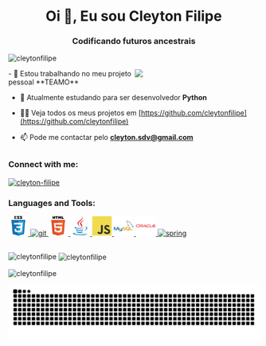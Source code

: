 <h1 align="center">Oi 👋, Eu sou Cleyton Filipe</h1>
<h3 align="center">Codificando futuros ancestrais</h3>

<p align="left"> <img src="https://komarev.com/ghpvc/?username=cleytonfilipe&label=Profile%20views&color=0e75b6&style=flat" alt="cleytonfilipe" /> </p>
<img align="right" src="https://user-images.githubusercontent.com/74038190/216644497-1951db19-8f3d-4e44-ac08-8e9d7e0d94a7.gif" width="250">
- 🔭 Estou trabalhando no meu projeto pessoal **TEAMO**

- 🌱 Atualmente estudando para ser desenvolvedor **Python**

- 👨‍💻 Veja todos os meus projetos em [https://github.com/cleytonfilipe](https://github.com/cleytonfilipe)

- 📫 Pode me contactar pelo **cleyton.sdv@gmail.com**

##

<h3 align="left">Connect with me:</h3>
<p align="left">
<a href="https://linkedin.com/in/cleyton-filipe" target="blank"><img align="center" src="https://raw.githubusercontent.com/rahuldkjain/github-profile-readme-generator/master/src/images/icons/Social/linked-in-alt.svg" alt="cleyton-filipe" height="30" width="40" /></a>
</p>

<h3 align="left">Languages and Tools:</h3>
<p align="left"> <a href="https://www.w3schools.com/css/" target="_blank" rel="noreferrer"> <img src="https://raw.githubusercontent.com/devicons/devicon/master/icons/css3/css3-original-wordmark.svg" alt="css3" width="40" height="40"/> </a> <a href="https://git-scm.com/" target="_blank" rel="noreferrer"> <img src="https://www.vectorlogo.zone/logos/git-scm/git-scm-icon.svg" alt="git" width="40" height="40"/> </a> <a href="https://www.w3.org/html/" target="_blank" rel="noreferrer"> <img src="https://raw.githubusercontent.com/devicons/devicon/master/icons/html5/html5-original-wordmark.svg" alt="html5" width="40" height="40"/> </a> <a href="https://www.java.com" target="_blank" rel="noreferrer"> <img src="https://raw.githubusercontent.com/devicons/devicon/master/icons/java/java-original.svg" alt="java" width="40" height="40"/> </a> <a href="https://developer.mozilla.org/en-US/docs/Web/JavaScript" target="_blank" rel="noreferrer"> <img src="https://raw.githubusercontent.com/devicons/devicon/master/icons/javascript/javascript-original.svg" alt="javascript" width="40" height="40"/> </a> <a href="https://www.mysql.com/" target="_blank" rel="noreferrer"> <img src="https://raw.githubusercontent.com/devicons/devicon/master/icons/mysql/mysql-original-wordmark.svg" alt="mysql" width="40" height="40"/> </a> <a href="https://www.oracle.com/" target="_blank" rel="noreferrer"> <img src="https://raw.githubusercontent.com/devicons/devicon/master/icons/oracle/oracle-original.svg" alt="oracle" width="40" height="40"/> </a> <a href="https://spring.io/" target="_blank" rel="noreferrer"> <img src="https://www.vectorlogo.zone/logos/springio/springio-icon.svg" alt="spring" width="40" height="40"/> </a> </p>

##

<p><img align="left" src="https://github-readme-stats.vercel.app/api/top-langs?username=cleytonfilipe&show_icons=true&locale=en&layout=compact" alt="cleytonfilipe" /></p>

<p>&nbsp;<img align="center" src="https://github-readme-stats.vercel.app/api?username=cleytonfilipe&show_icons=true&locale=en" alt="cleytonfilipe" /></p>

<p><img align="center" src="https://github-readme-streak-stats.herokuapp.com/?user=cleytonfilipe&" alt="cleytonfilipe" /></p>

<picture>
  <source media="(prefers-color-scheme: dark)" srcset="https://raw.githubusercontent.com/cleytonfilipe/cleytonfilipe/output/github-contribution-grid-snake-dark.svg">
  <source media="(prefers-color-scheme: light)" srcset="https://raw.githubusercontent.com/cleytonfilipe/cleytonfilipe/output/github-contribution-grid-snake.svg">
  <img alt="github contribution grid snake animation" src="https://raw.githubusercontent.com/cleytonfilipe/cleytonfilipe/output/github-contribution-grid-snake.svg">
</picture>
